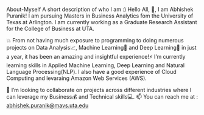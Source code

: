 About-Myself
A short description of who I am :) Hello All, 👋, I am Abhishek Puranik! I am pursuing Masters in Business Analytics fom the University of Texas at Arlington. I am currently working as a Graduate Research Assistant for the College of Business at UTA.



💥 From not having much exposure to programming to doing numerous projects on Data Analysis📈, Machine Learning🤖 and Deep Learning🧠 in just a year, it has been an amazing and insightful experience!⚡ I’m currently learning skills in Applied Machine Learning, Deep Learning and Natural Language Processing(NLP). I also have a good experience of Cloud Computing and levaraing Amazon Web Services (AWS).

👯 I’m looking to collaborate on projects across different industries where I can leverage my Business💰 and Technical skills💻. 📫 You can reach me at : abhishek.puranik@mavs.uta.edu
